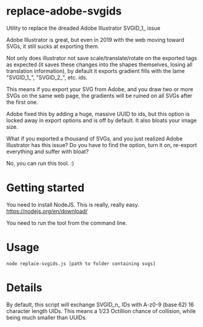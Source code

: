 # replace-adobe-svgids
Utility to replace the dreaded Adobe Illustrator SVGID_1_ issue

Adobe Illustrator is great, but even in 2019 with the web moving toward SVGs, it still sucks at exporting them.

Not only does illustrator not save scale/translate/rotate on the exported <g> tags as expected (it saves these changes into the shapes themselves, losing all translation information), by default it exports gradient fills with the lame "SVGID_1_", "SVGID_2_", etc. ids.

This means if you export your SVG from Adobe, and you draw two or more SVGs on the same web page, the gradients will be ruined on all SVGs after the first one.

Adobe fixed this by adding a huge, massive UUID to ids, but this option is locked away in export options and is off by default. It also bloats your image size.

What if you exported a thousand of SVGs, and you just realized Adobe Illustrator has this issue? Do you have to find the option, turn it on, re-export everything and suffer with bloat?

No, you can run this tool. :)

# Getting started

You need to install NodeJS. This is really, really easy.
https://nodejs.org/en/download/

You need to run the tool from the command line.

# Usage
```
node replace-svgids.js [path to folder containing svgs]
```

# Details

By default, this script will exchange SVGID_n_ IDs with A-z0-9 (base 62) 16 character length UIDs.  This means a 1/23 Octillion chance of collision, while being much smaller than UUIDs.
